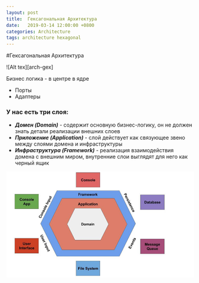 ```yaml
---
layout: post
title:  Гексагональная Архитектура
date:   2019-03-14 12:00:00 +0800
categories: Architecture
tags: architecture hexagonal
---
```

#Гексагональная Архитектура

![Alt tex][arch-gex]

Бизнес логика - в центре в ядре

- Порты 
- Адаптеры

### У нас есть три слоя:
- ***Домен (Domain)*** - содержит основную бизнес-логику, он не должен знать детали реализации внешних слоев
- ***Приложение (Application)*** - слой действует как связующее звено между слоями домена и инфраструктуры
- ***Инфраструктура (Framework)*** - реализация взаимодействия домена с внешним миром, внутренние слои выглядят для него как черный ящик
   




![arch-gex](/assets/images/arch-gex.jpeg)

